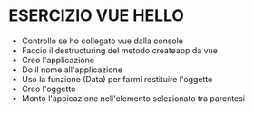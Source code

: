 # ESERCIZIO VUE HELLO

- Controllo se ho collegato vue dalla console
- Faccio il destructuring del metodo createapp da vue
- Creo l'applicazione
- Do il nome all'applicazione
- Uso la funzione (Data) per farmi restituire l'oggetto
- Creo l'oggetto
- Monto l'appicazione nell'elemento selezionato tra parentesi